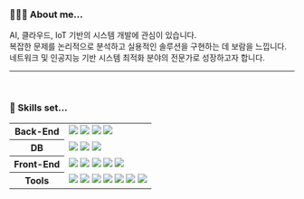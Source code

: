 <div>
  
### 🙋🏻‍♀️ About me...
AI, 클라우드, IoT 기반의 시스템 개발에 관심이 있습니다. <br/>
복잡한 문제를 논리적으로 분석하고 실용적인 솔루션을 구현하는 데 보람을 느낍니다. <br/>
네트워크 및 인공지능 기반 시스템 최적화 분야의 전문가로 성장하고자 합니다. <br/>

---
<br/>

### 🧐 Skills set...

  <table>
    <tr>
      <th>
        Back-End
      </th>
      <td>
        <img src="https://img.shields.io/badge/Java-000000?style=flat-square&logoColor=white" />
        <img src="https://img.shields.io/badge/Python-3776AB?style=flat-square&logoColor=white" />
        <img src="https://img.shields.io/badge/Flask-092E20?style=flat-square&logoColor=white" />
        <img src="https://img.shields.io/badge/AmazonEC2-FF9900?style=flat-square&logoColor=white" />
      </td>
    </tr>
    <tr>
      <th>
        DB
      </th>
      <td>
        <img src="https://img.shields.io/badge/Oracle-f80000?style=flat-square&logoColor=white" />
        <img src="https://img.shields.io/badge/MySQL-4479a1?style=flat-square&logoColor=white" />
        <img src="https://img.shields.io/badge/MariaDB-003545?style=flat-square&logoColor=white" />
      </td>
    </tr>
    <tr>
      <th>
        Front-End
      </th>
      <td>
        <img src="https://img.shields.io/badge/React-61dafb?style=flat-square&logoColor=black" />
        <img src="https://img.shields.io/badge/JavaScript-f7df1e?style=flat-square&logoColor=black" />
        <img src="https://img.shields.io/badge/JQuery-0769AD?style=flat-square&logoColor=black" />
        <img src="https://img.shields.io/badge/Ajax-4e9ece?style=flat-square&logoColor=white" />
        <img src="https://img.shields.io/badge/HTML/CSS-e34f26?style=flat-square&logoColor=white" />
      </td>
     </tr>
     <tr>
      <th>
        Tools
      </th>
      <td>
        <img src="https://img.shields.io/badge/Git-F05032?style=flat-square&logo=Git&logoColor=black" />
        <img src="https://img.shields.io/badge/GitHub-181717?style=flat-square&logo=github&logoColor=white" />
        <img src="https://img.shields.io/badge/VSCode-007acc?style=flat-square&logo=visualstudiocode&logoColor=white" />
        <img src="https://img.shields.io/badge/Eclipse-2c2255?style=flat-square&logo=eclipseide&logoColor=white" />
        <img src="https://img.shields.io/badge/Android Studio-3DDC84?style=flat-square&logo=androidstudio&logoColor=black" />
        <img src="https://img.shields.io/badge/Slack-4A154B?style=flat-square&logo=slack&logoColor=white" />
        <img src="https://img.shields.io/badge/Notion-ffffff?style=flat-square&logo=notion&logoColor=black" />
      </td>
     </tr>
  </table>
  <br/><br/>


<!--
### 💬 Portfolio ...
<a href="https://docs.google.com/presentation/d/10Em0X_KApXr-J_OzUTj9J0gPptGJ8yH-k99jPsH5KPI/edit?usp=sharing">
  <img height=180 alt="스크린샷 2024-06-28 오전 11 33 58" src="https://github.com/mindyhere/mindyhere/assets/147589193/495b88d8-ebb7-42f0-8e92-4de9a8eb07c3">
</a> -->
    
</div>  


<!--

<img height=180 src="http://mazassumnida.wtf/api/v2/generate_badge?boj=92miindy" />
<img height=180 src="http://mazandi.herokuapp.com/api?handle=92miindy&theme=warm"/>

**mindyhere/mindyhere** is a ✨ _special_ ✨ repository because its `README.md` (this file) appears on your GitHub profile.

Here are some ideas to get you started:

- 🔭 I’m currently working on ...
- 🌱 I’m currently learning ...
- 👯 I’m looking to collaborate on ...
- 🤔 I’m looking for help with ...
- 💬 Ask me about ...
- 📫 How to reach me: ...
- 😄 Pronouns: ...
- ⚡ Fun fact: ...
-->
